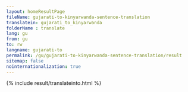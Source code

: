 ```yaml
---
layout: homeResultPage
fileName: gujarati-to-kinyarwanda-sentence-translation
translatein: gujarati_to_kinyarwanda
folderName : translate
lang: gu
from: gu
to: rw
langname: gujarati-to
permalink: /gu/gujarati-to-kinyarwanda-sentence-translation/result
sitemap: false
nointernationalization: true
---
```

{% include result/translateinto.html %}

<script src="/js/result/translation.js" data-foldername="{{page.folderName}}" data-lang="{{page.lang}}"></script>
